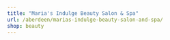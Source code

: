 ```yaml
---
title: "Maria's Indulge Beauty Salon & Spa"
url: /aberdeen/marias-indulge-beauty-salon-and-spa/
shop: beauty
---
```

